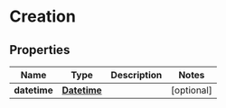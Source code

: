 

# Creation

## Properties

Name | Type | Description | Notes
------------ | ------------- | ------------- | -------------
**datetime** | [**Datetime**](Datetime.md) |  |  [optional]



